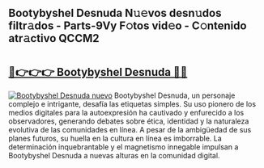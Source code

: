## Bootybyshel Desnuda N𝚞𝚎vos desn𝚞dos filtr𝚊dos - Parts-9Vy F𝚘tos vid𝚎o - C𝚘ntenido atr𝚊ctivo QCCM2

# <h2><a href="http://mbcr3uq.tromn.icu/?c=Bootybyshel+Desnuda">🔗👉👉👉 Bootybyshel Desnuda 🔗🔗</a></h2>

[![Bootybyshel Desnuda nuevo](https://i.imgur.com/pEAQMta.gif)](http://mbcr3uq.tromn.icu/?c=Bootybyshel+Desnuda)
Bootybyshel Desnuda, un personaje complejo e intrigante, desafía las etiquetas simples. Su uso pionero de los medios digitales para la autoexpresión ha cautivado y enfurecido a los observadores, generando debates sobre ética, identidad y la naturaleza evolutiva de las comunidades en línea. A pesar de la ambigüedad de sus planes futuros, su huella en la cultura en línea es imborrable. La determinación inquebrantable y el magnetismo innegable impulsan a Bootybyshel Desnuda a nuevas alturas en la comunidad digital.
